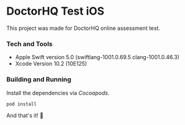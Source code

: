 # DoctorHQ Test iOS

This project was made for DoctorHQ online assessment test.


### Tech and Tools

* Apple Swift version 5.0 (swiftlang-1001.0.69.5 clang-1001.0.46.3)
* Xcode Version 10.2 (10E125)

### Building and Running

Install the dependencies via *Cocoapods*.

```
pod install
```

And that's it! 🎉

